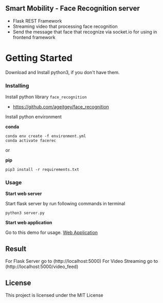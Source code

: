 ## Smart Mobility - Face Recognition server

- Flask REST Framework
- Streaming video that processing face recognition
- Send the message that face that recognize via socket.io for using in frontend framework

# Getting Started

Download and Install python3, if you don't have them.

### Installing

Install python library `face_recognition`
- https://github.com/ageitgey/face_recognition

Install python environment

**conda** 

```
conda env create -f environment.yml
conda activate facerec
```

or

**pip**

```
pip3 install -r requirements.txt
```

### Usage

**Start web server**

Start flask server by run following commands in terminal

```
python3 server.py
```

**Start web application**

Go to this demo for usage. [Web Application](https://www.google.co.th)

## Result
For Flask Server go to (http://localhost:5000)
For Video Streaming go to (http://localhost:5000/video_feed)

## License
This project is licensed under the MIT License


